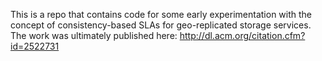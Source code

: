This is a repo that contains code for some early experimentation with the
concept of consistency-based SLAs for geo-replicated storage services. The work
was ultimately published here: http://dl.acm.org/citation.cfm?id=2522731

